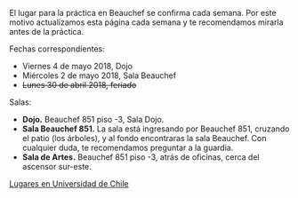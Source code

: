 El lugar para la práctica en Beauchef se confirma cada semana. Por este motivo actualizamos esta página cada semana y te recomendamos mirarla antes de la práctica.

Fechas correspondientes: 
- Viernes 4 de mayo 2018, Dojo
- Miércoles 2 de mayo 2018, Sala Beauchef
- ~~Lunes 30 de abril 2018, feriado~~
<!-- - Viernes 27 de abril 2018, Sala Artes
- Miércoles 25 de abril 2018, Dojo
- Lunes 23 de abril 2018, Sala Artes-->
<!-- - Viernes 20 de abril 2018, Sala Artes -->
<!-- - Miércoles 18 de abril 2018, Dojo -->
<!-- - Lunes 16 de abril 2018, Sala Artes -->
<!-- - Viernes 13 de abril 2018, Dojo -->
<!-- - ~~Miércoles 11 de abril 2018, [clase suspendida](https://mailchi.mp/e7cbba59a002/yoga-beauchef-suspende-clase-miercoles-11-de-abril-2019)~~ -->
<!-- - Lunes 9 de abril 2018, Sala de Artes -->
<!-- - Viernes 6 de abril 2018, Dojo -->
<!-- - Miércoles 4 de abril 2018, Dojo -->
<!-- - Lunes 2 de abril 2018, Dojo -->

Salas:
- **Dojo.** Beauchef 851 piso -3, Sala Dojo.
- **Sala Beauchef 851.** La sala está ingresando por Beauchef 851, cruzando el patio (los árboles), y al fondo encontraras la sala Beauchef. Con cualquier duda, te recomendamos preguntar a la guardia.
- **Sala de Artes.** Beauchef 851 piso -3, atrás de oficinas, cerca del ascensor sur-este.

<p class="text-center">
<a class="btn btn-primary btn-lg" href="{{ site.url }}/lugares.html" role="button">Lugares en Universidad de Chile</a>
</p>
